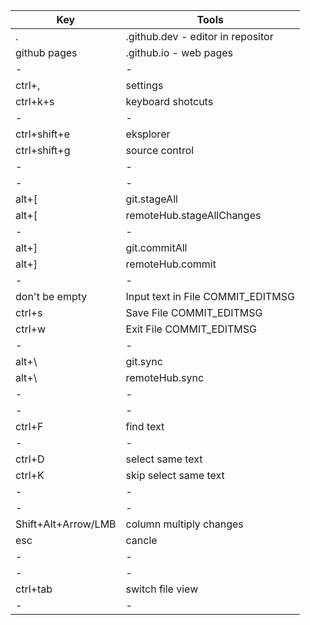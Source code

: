 

| Key | Tools |
| --- | ----- |
| .   | .github.dev - editor in repositor |
| github pages   | .github.io - web pages |
| -   | - |
| ctrl+,   | settings |
| ctrl+k+s   | keyboard shotcuts |
| -   | - |
| ctrl+shift+e   | eksplorer |
| ctrl+shift+g   | source control |
| -   | - |
| -   | - |
| alt+[   | git.stageAll |
| alt+[   | remoteHub.stageAllChanges  |
| -   | - |
| alt+]   | git.commitAll |
| alt+]   | remoteHub.commit |
| -   | - |
| don't be empty | Input text in File COMMIT_EDITMSG |
| ctrl+s   | Save File COMMIT_EDITMSG |
| ctrl+w   | Exit File COMMIT_EDITMSG |
| -   | - |
| alt+\   | git.sync  |
| alt+\   | remoteHub.sync  |
| -   | - |
| -   | - |
| ctrl+F   | find text |
| -   | - |
| ctrl+D   | select same text  |
| ctrl+K   | skip select same text  |
| -   | - |
| -   | - |
| Shift+Alt+Arrow/LMB   | column multiply changes |
| esc   | cancle  |
| -   | - |
| -   | - |
| ctrl+tab | switch file view |
| -   | - |
